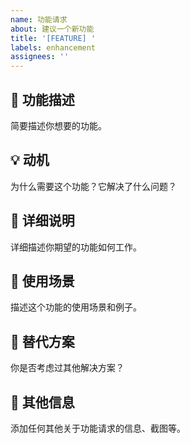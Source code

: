 ```yaml
---
name: 功能请求
about: 建议一个新功能
title: '[FEATURE] '
labels: enhancement
assignees: ''
---
```


## 🚀 功能描述

简要描述你想要的功能。

## 💡 动机

为什么需要这个功能？它解决了什么问题？

## 📝 详细说明

详细描述你期望的功能如何工作。

## 🎯 使用场景

描述这个功能的使用场景和例子。

## 🔄 替代方案

你是否考虑过其他解决方案？

## 📎 其他信息

添加任何其他关于功能请求的信息、截图等。
